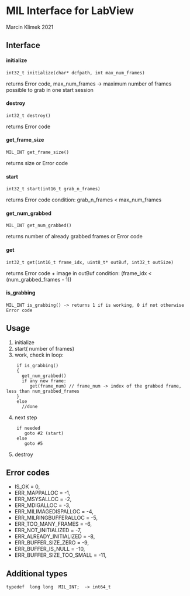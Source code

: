 # MIL Interface for LabView
Marcin Klimek
2021


Interface
---------

#### initialize
```
int32_t initialize(char* dcfpath, int max_num_frames) 
```
returns Error code, max_num_frames -> maximum number of frames possible to grab in one start session 

#### destroy
```
int32_t destroy()
```
returns Error code

#### get_frame_size
```
MIL_INT get_frame_size() 
```
returns size or Error code

#### start
```
int32_t start(int16_t grab_n_frames) 
```
returns Error code
condition: grab_n_frames < max_num_frames

#### get_num_grabbed
```
MIL_INT get_num_grabbed()
```
returns number of already grabbed frames or Error code

#### get
```
int32_t get(int16_t frame_idx, uint8_t* outBuf, int32_t outSize) 
```
returns Error code + image in outBuf
condition: (frame_idx < (num_grabbed_frames - 1))

#### is_grabbing
```
MIL_INT is_grabbing() -> returns 1 if is working, 0 if not otherwise Error code
```  

Usage
-----

1) initialize
2) start( number of frames)
3) work, check in loop:
```
    if is_grabbing()
    {
      get_num_grabbed()
      if any new frame:
         get(frame_num) // frame_num -> index of the grabbed frame, less than num_grabbed_frames
    }
    else
      //done
```      
4) next step
```
    if needed
       goto #2 (start)
    else
       goto #5
```
5) destroy

Error codes
-----------

- IS_OK         = 0,
- ERR_MAPPALLOC = -1,
- ERR_MSYSALLOC = -2,
- ERR_MDIGALLOC = -3,
- ERR_MILIMAGEDISPALLOC = -4,
- ERR_MILRINGBUFFERALLOC = -5,
- ERR_TOO_MANY_FRAMES = -6,
- ERR_NOT_INITIALIZED = -7,
- ERR_ALREADY_INITIALIZED = -8,
- ERR_BUFFER_SIZE_ZERO = -9,
- ERR_BUFFER_IS_NULL = -10,
- ERR_BUFFER_SIZE_TOO_SMALL = -11,

Additional types
------
```
typedef  long long  MIL_INT;  -> int64_t
```